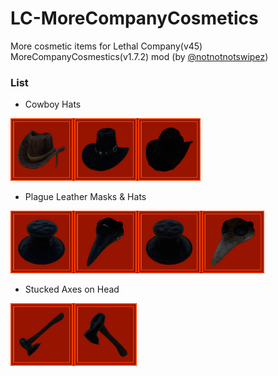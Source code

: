 # LC-MoreCompanyCosmetics
More cosmetic items for Lethal Company(v45) MoreCompanyCosmestics(v1.7.2) mod (by [@notnotnotswipez](https://github.com/notnotnotswipez/MoreCompany))

### List
- Cowboy Hats

<a href="screenshots/cowboyhats.png" target="_blank" rel="nofollow">
    <img src="screenshots/cowboyhats.png" alt="Cowboy Hats" height="100">
</a>

- Plague Leather Masks & Hats

<a href="screenshots/plagueleathermasksandhats.png" target="_blank" rel="nofollow">
    <img src="screenshots/plagueleathermasksandhats.png" alt="Cowboy Hats" height="100">
</a>

- Stucked Axes on Head

<a href="screenshots/stuckedaxes.png" target="_blank" rel="nofollow">
    <img src="screenshots/stuckedaxes.png" alt="Cowboy Hats" height="100">
</a>
